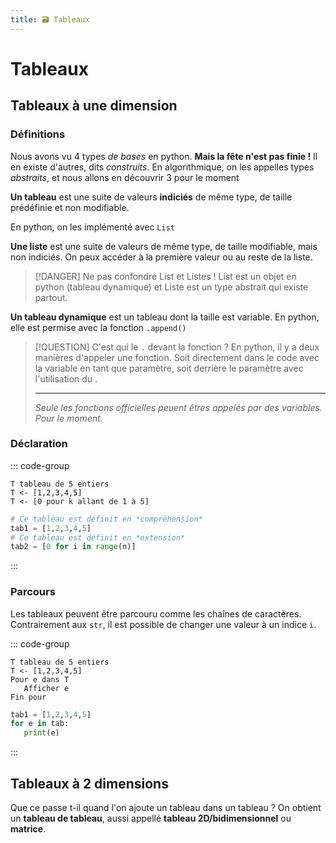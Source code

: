 ```yaml
---
title: 🗃 Tableaux
---
```

# Tableaux
## Tableaux à une dimension

### Définitions
Nous avons vu 4 types *de bases* en python. **Mais la fête n'est pas finie !** Il en existe d'autres, dits *construits*. En algorithmique, on les appelles types *abstraits*, et nous allons en découvrir 3 pour le moment

**Un tableau** est une suite de valeurs **indiciés** de même type, de taille prédéfinie et non modifiable.

En python, on les implémenté avec `List` 

**Une liste** est une suite de valeurs de même type, de taille modifiable, mais non indiciés. On peux accéder à la première valeur ou au reste de la liste.


> [!DANGER]
> Ne pas confondre List et Listes ! List est un objet en python (tableau dynamique) et Liste est un type abstrait qui existe partout.

**Un tableau dynamique** est un tableau dont la taille est variable. En python, elle est permise avec la fonction `.append()`

> [!QUESTION] C'est qui le `.` devant la fonction ?
> En python, il y a deux manières d'appeler une fonction. Soit directement dans le code avec la variable en tant que paramètre, soit derrière le paramètre avec l'utilisation du .
> 
> ---
> *Seule les fonctions officielles peuent êtres appelés par des variables. Pour le moment.*

### Déclaration

::: code-group

```pseudo-code [Pseudo-Code]
T tableau de 5 entiers
T <- [1,2,3,4,5]
T <- [0 pour k allant de 1 à 5]
```

```python [Python]
# Ce tableau est définit en *compréhension*
tab1 = [1,2,3,4,5]
# Ce tableau est définit en *extension*
tab2 = [0 for i in range(n)]
```

:::

### Parcours 

Les tableaux peuvent être parcouru comme les chaînes de caractères. Contrairement aux `str`, il est possible de changer une valeur à un indice `i`.

::: code-group

```pseudo-code [Pseudo-Code]
T tableau de 5 entiers
T <- [1,2,3,4,5]
Pour e dans T
   Afficher e
Fin pour
```

```python [Python]
tab1 = [1,2,3,4,5]
for e in tab:
   print(e)
```

:::

## Tableaux à 2 dimensions

Que ce passe t-il quand l'on ajoute un tableau dans un tableau ? On obtient un **tableau de tableau**, aussi appellé **tableau 2D/bidimensionnel** ou **matrice**.